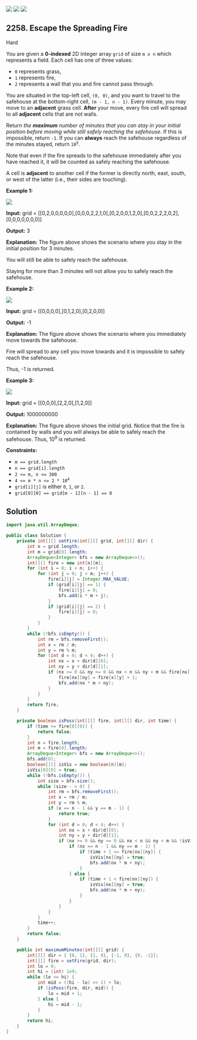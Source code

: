 [![](https://img.shields.io/github/stars/javadev/LeetCode-in-Java?label=Stars&style=flat-square)](https://github.com/javadev/LeetCode-in-Java)
[![](https://img.shields.io/github/forks/javadev/LeetCode-in-Java?label=Fork%20me%20on%20GitHub%20&style=flat-square)](https://github.com/javadev/LeetCode-in-Java/fork)
[![](https://img.shields.io/badge/-LeetCode%20in%20Kotlin-blue?style=flat-square)](https://github.com/javadev/LeetCode-in-Kotlin)

## 2258\. Escape the Spreading Fire

Hard

You are given a **0-indexed** 2D integer array `grid` of size `m x n` which represents a field. Each cell has one of three values:

*   `0` represents grass,
*   `1` represents fire,
*   `2` represents a wall that you and fire cannot pass through.

You are situated in the top-left cell, `(0, 0)`, and you want to travel to the safehouse at the bottom-right cell, `(m - 1, n - 1)`. Every minute, you may move to an **adjacent** grass cell. **After** your move, every fire cell will spread to all **adjacent** cells that are not walls.

Return _the **maximum** number of minutes that you can stay in your initial position before moving while still safely reaching the safehouse_. If this is impossible, return `-1`. If you can **always** reach the safehouse regardless of the minutes stayed, return <code>10<sup>9</sup></code>.

Note that even if the fire spreads to the safehouse immediately after you have reached it, it will be counted as safely reaching the safehouse.

A cell is **adjacent** to another cell if the former is directly north, east, south, or west of the latter (i.e., their sides are touching).

**Example 1:**

![](https://assets.leetcode.com/uploads/2022/03/10/ex1new.jpg)

**Input:** grid = \[\[0,2,0,0,0,0,0],[0,0,0,2,2,1,0],[0,2,0,0,1,2,0],[0,0,2,2,2,0,2],[0,0,0,0,0,0,0]]

**Output:** 3

**Explanation:** The figure above shows the scenario where you stay in the initial position for 3 minutes.

You will still be able to safely reach the safehouse.

Staying for more than 3 minutes will not allow you to safely reach the safehouse.

**Example 2:**

![](https://assets.leetcode.com/uploads/2022/03/10/ex2new2.jpg)

**Input:** grid = \[\[0,0,0,0],[0,1,2,0],[0,2,0,0]]

**Output:** -1

**Explanation:** The figure above shows the scenario where you immediately move towards the safehouse.

Fire will spread to any cell you move towards and it is impossible to safely reach the safehouse.

Thus, -1 is returned.

**Example 3:**

![](https://assets.leetcode.com/uploads/2022/03/10/ex3new.jpg)

**Input:** grid = \[\[0,0,0],[2,2,0],[1,2,0]]

**Output:** 1000000000

**Explanation:** The figure above shows the initial grid. Notice that the fire is contained by walls and you will always be able to safely reach the safehouse. Thus, 10<sup>9</sup> is returned. 

**Constraints:**

*   `m == grid.length`
*   `n == grid[i].length`
*   `2 <= m, n <= 300`
*   <code>4 <= m * n <= 2 * 10<sup>4</sup></code>
*   `grid[i][j]` is either `0`, `1`, or `2`.
*   `grid[0][0] == grid[m - 1][n - 1] == 0`

## Solution

```java
import java.util.ArrayDeque;

public class Solution {
    private int[][] setFire(int[][] grid, int[][] dir) {
        int n = grid.length;
        int m = grid[0].length;
        ArrayDeque<Integer> bfs = new ArrayDeque<>();
        int[][] fire = new int[n][m];
        for (int i = 0; i < n; i++) {
            for (int j = 0; j < m; j++) {
                fire[i][j] = Integer.MAX_VALUE;
                if (grid[i][j] == 1) {
                    fire[i][j] = 0;
                    bfs.add(i * m + j);
                }
                if (grid[i][j] == 2) {
                    fire[i][j] = 0;
                }
            }
        }
        while (!bfs.isEmpty()) {
            int rm = bfs.removeFirst();
            int x = rm / m;
            int y = rm % m;
            for (int d = 0; d < 4; d++) {
                int nx = x + dir[d][0];
                int ny = y + dir[d][1];
                if (nx >= 0 && ny >= 0 && nx < n && ny < m && fire[nx][ny] == Integer.MAX_VALUE) {
                    fire[nx][ny] = fire[x][y] + 1;
                    bfs.add(nx * m + ny);
                }
            }
        }
        return fire;
    }

    private boolean isPoss(int[][] fire, int[][] dir, int time) {
        if (time >= fire[0][0]) {
            return false;
        }
        int n = fire.length;
        int m = fire[0].length;
        ArrayDeque<Integer> bfs = new ArrayDeque<>();
        bfs.add(0);
        boolean[][] isVis = new boolean[n][m];
        isVis[0][0] = true;
        while (!bfs.isEmpty()) {
            int size = bfs.size();
            while (size-- > 0) {
                int rm = bfs.removeFirst();
                int x = rm / m;
                int y = rm % m;
                if (x == n - 1 && y == m - 1) {
                    return true;
                }
                for (int d = 0; d < 4; d++) {
                    int nx = x + dir[d][0];
                    int ny = y + dir[d][1];
                    if (nx >= 0 && ny >= 0 && nx < n && ny < m && !isVis[nx][ny]) {
                        if (nx == n - 1 && ny == m - 1) {
                            if (time + 1 <= fire[nx][ny]) {
                                isVis[nx][ny] = true;
                                bfs.add(nx * m + ny);
                            }
                        } else {
                            if (time + 1 < fire[nx][ny]) {
                                isVis[nx][ny] = true;
                                bfs.add(nx * m + ny);
                            }
                        }
                    }
                }
            }
            time++;
        }
        return false;
    }

    public int maximumMinutes(int[][] grid) {
        int[][] dir = { {0, 1}, {1, 0}, {-1, 0}, {0, -1}};
        int[][] fire = setFire(grid, dir);
        int lo = 0;
        int hi = (int) 1e9;
        while (lo <= hi) {
            int mid = ((hi - lo) >> 1) + lo;
            if (isPoss(fire, dir, mid)) {
                lo = mid + 1;
            } else {
                hi = mid - 1;
            }
        }
        return hi;
    }
}
```